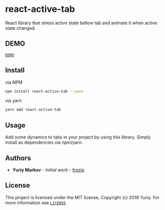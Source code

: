 # react-active-tab

React library that stress active state bellow tab and animate it when active state changed.

## DEMO

[`DEMO`](https://froziq.github.io/react-active-tab/)

## Install

via NPM
```bash
npm install react-active-tab --save
```

via yarn
```bash
yarn add react-active-tab
```

## Usage

Add some dynamics to tabs in your project by using this library.
Simply install as dependencies via npm/yarn.

## Authors

* **Yuriy Markov** - *Initial work* - [froziq](https://github.com/froziq)

## License

This project is licensed under the MIT license, Copyright (c) 2018 Yuriy. For more information see [`LICENSE`](https://github.com/froziq/react-active-tab/blob/master/LICENSE).